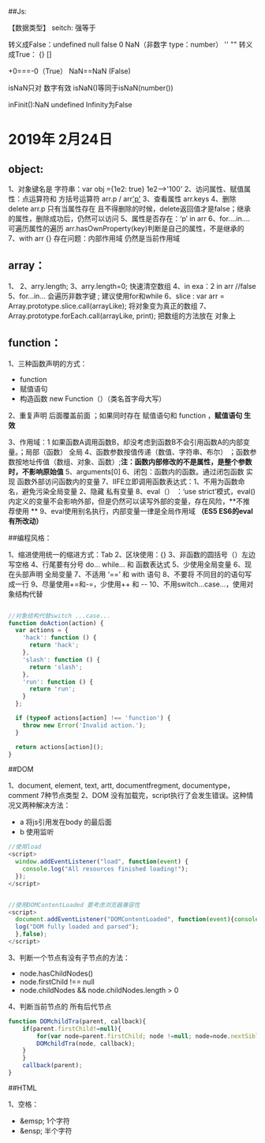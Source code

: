 ##Js:

【数据类型】
seitch: 强等于

转义成False：undefined null false 0 NaN（非数字 type：number）   ''   ""
转义成True： {}   []

+0===-0（True）
NaN==NaN (False)

isNaN只对 数字有效
isNaN()等同于isNaN(number())

inFinit():NaN undefined Infinity为False

# 2019年 2月24日

## object:

1、对象键名是 字符串：var obj ={1e2: true}  1e2——>'100'
2、访问属性、赋值属性：点运算符和 方括号运算符 arr.p / arr['p'](要加引号)
3、查看属性   arr.keys
4、删除   delete arr.p  只有当属性存在 且不得删除的时候，delete返回值才是false；继承的属性，删除成功后，仍然可以访问
5、属性是否存在：‘p’ in arr
6、for....in.... 可遍历属性的遍历   arr.hasOwnProperty(key)判断是自己的属性，不是继承的
7、with arr {}  存在问题：内部作用域 仍然是当前作用域

## array：
1、
2、arry.length;
3、arry.length=0; 快速清空数组
4、in     exa：2 in arr  //false
5、for...in... 会遍历非数字键 ; 建议使用for和while
6、slice : var arr = Array.prototype.slice.call(arrayLike); 将对象变为真正的数组
7、Array.prototype.forEach.call(arrayLike, print); 把数组的方法放在 对象上

## function：

1、三种函数声明的方式：

- function 
- 赋值语句 
- 构造函数 new Function（）（类名首字母大写）

2、重复声明 后面覆盖前面 ；如果同时存在 赋值语句和 function ，**赋值语句 生效**

3、作用域：1 如果函数A调用函数B，却没考虑到函数B不会引用函数A的内部变量。；局部（函数） 全局
4、函数参数按值传递（数值、字符串、布尔） ；函数参数按地址传值（数组、对象、函数）;**注：函数内部修改的不是属性，是整个参数时，不影响原始值**
5、arguments[0]
6、闭包：函数内的函数。通过闭包函数 实现 函数外部访问函数内的变量
7、IIFE立即调用函数表达式：1、不用为函数命名，避免污染全局变量  2、隐藏 私有变量
8、eval（） ：‘use strict’模式，eval()内定义的变量不会影响外部，但是仍然可以读写外部的变量，存在风险，**不推荐使用
**
9、eval使用别名执行，内部变量一律是全局作用域 **（ES5 ES6的eval有所改动）**

##编程风格：

1、缩进使用统一的缩进方式：Tab
2、区块使用：{}
3、非函数的圆括号（）左边写空格
4、行尾要有分号 do... while... 和 函数表达式
5、少使用全局变量
6、现在头部声明 全局变量
7、不适用 ‘==’ 和 with 语句
8、不要将 不同目的的语句写成一行
9、尽量使用+=和-=，少使用++ 和 --
10、不用switch...case...，使用对象结构代替

```javascript

//对象结构代替switch ...case...
function doAction(action) {
  var actions = {
    'hack': function () {
      return 'hack';
    },
    'slash': function () {
      return 'slash';
    },
    'run': function () {
      return 'run';
    }
  };

  if (typeof actions[action] !== 'function') {
    throw new Error('Invalid action.');
  }

  return actions[action]();
}
```

##DOM

1、document, element, text, artt, documentfregment, documentype，comment 7种节点类型
2、DOM 没有加载完，script执行了会发生错误。这种情况又两种解决方法：
  - a 将js引用发在body 的最后面
  - b 使用监听

```javascript
//使用load
<script>
  window.addEventListener("load", function(event) {
    console.log("All resources finished loading!");
  });
</script>


//使用DOMContentLoaded 要考虑浏览器兼容性
<script>
  document.addEventListener("DOMContentLoaded", function(event){console.
  log("DOM fully loaded and parsed");
  },false);
</script>

```
3、判断一个节点有没有子节点的方法：

- node.hasChildNodes()
- node.firstChild !== null
- node.childNodes && node.childNodes.length > 0

4、判断当前节点的 所有后代节点

```javascript
function DOMchildTra(parent, callback){
    if(parent.firstChild!=null){
        for(var node=parent.firstChild; node !=null; node=node.nextSibling){
        DOMchildTra(node, callback);
    }
    }
    callback(parent);
}
```

##HTML

1、空格：

- \&emsp; 1个字符
- \&ensp; 半个字符